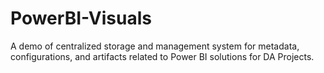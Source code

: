 # PowerBI-Visuals
A demo of centralized storage and management system for metadata, configurations, and artifacts related to Power BI solutions for DA Projects.
